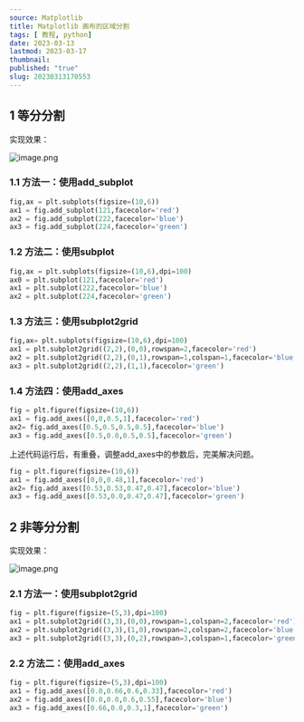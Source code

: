 ```yaml
---
source: Matplotlib
title: Matplotlib 画布的区域分割
tags: [ 教程, python]
date: 2023-03-13
lastmod: 2023-03-17 
thumbnail:  
published: "true"
slug: 20230313170553
---
```



## 1 等分分割  

实现效果：

![image.png](https://s1.vika.cn/space/2023/03/13/f36e592651dd42b2a42277b82a6d1fd7) 

### 1.1 方法一：使用add_subplot  

```python
fig,ax = plt.subplots(figsize=(10,6))
ax1 = fig.add_subplot(121,facecolor='red')
ax2 = fig.add_subplot(222,facecolor='blue')
ax3 = fig.add_subplot(224,facecolor='green')
```

### 1.2 方法二：使用subplot  

```python
fig,ax = plt.subplots(figsize=(10,6),dpi=100)
ax0 = plt.subplot(121,facecolor='red')
ax1 = plt.subplot(222,facecolor='blue')
ax2 = plt.subplot(224,facecolor='green')
```

### 1.3 方法三：使用subplot2grid  

```python
fig,ax= plt.subplots(figsize=(10,6),dpi=100)
ax1 = plt.subplot2grid((2,2),(0,0),rowspan=2,facecolor='red')
ax2 = plt.subplot2grid((2,2),(0,1),rowspan=1,colspan=1,facecolor='blue')
ax3 = plt.subplot2grid((2,2),(1,1),facecolor='green')
```

### 1.4 方法四：使用add_axes  

```python
fig = plt.figure(figsize=(10,6))
ax1 = fig.add_axes([0,0,0.5,1],facecolor='red')
ax2= fig.add_axes([0.5,0.5,0.5,0.5],facecolor='blue')
ax3 = fig.add_axes([0.5,0.0,0.5,0.5],facecolor='green')
```
上述代码运行后，有重叠，调整add_axes中的参数后，完美解决问题。  

```python
fig = plt.figure(figsize=(10,6))
ax1 = fig.add_axes([0,0,0.48,1],facecolor='red')
ax2= fig.add_axes([0.53,0.53,0.47,0.47],facecolor='blue')
ax3 = fig.add_axes([0.53,0.0,0.47,0.47],facecolor='green')
```


## 2 非等分分割 

实现效果：

![image.png](https://s1.vika.cn/space/2023/03/13/c9d054ab5e814ab59875999544d24add)
 
### 2.1 方法一：使用subplot2grid  

```python
fig = plt.figure(figsize=(5,3),dpi=100)
ax1 = plt.subplot2grid((3,3),(0,0),rowspan=1,colspan=2,facecolor='red')
ax2 = plt.subplot2grid((3,3),(1,0),rowspan=2,colspan=2,facecolor='blue')
ax3 = plt.subplot2grid((3,3),(0,2),rowspan=3,colspan=1,facecolor='green')
```

### 2.2 方法二：使用add_axes  

```python
fig = plt.figure(figsize=(5,3),dpi=100)
ax1 = fig.add_axes([0.0,0.66,0.6,0.33],facecolor='red')
ax2 = fig.add_axes([0.0,0.0,0.6,0.55],facecolor='blue')
ax3 = fig.add_axes([0.66,0.0,0.3,1],facecolor='green')
```

  


